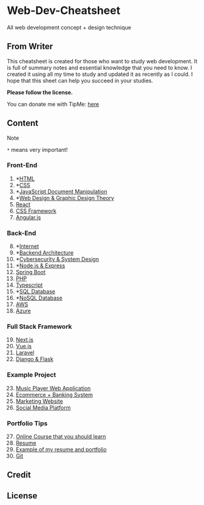 # Web-Dev-Cheatsheet
All web development concept + design technique

## From Writer
This cheatsheet is created for those who want to study web development. It is full of summary notes and essential knowledge that you need to know. I created it using all my time to study and updated it as recently as I could. I hope that this sheet can help you succeed in your studies. 

**Please follow the license.**

You can donate me with TipMe: [here]()

## Content

>[!NOTE]
> `*` means very important!

### Front-End
1. *[HTML]()
2. *[CSS]()
3. *[JavaScript Document Manipulation]()
4. *[Web Design & Graphic Design Theory]()
5. [React]()
6. [CSS Framework]()
7. [Angular.js]()

### Back-End
8. *[Internet]()
9. *[Backend Architecture]()
10. *[Cybersecurity & System Design]()
11. *[Node.js & Express]()
12. [Spring Boot]()
13. [PHP]()
14. [Typescript]()
15. *[SQL Database]()
16. *[NoSQL Database]()
17. [AWS]()
18. [Azure]()

### Full Stack Framework
19. [Next.js]()
20. [Vue.js]()
21. [Laravel]()
22. [Django & Flask]()

### Example Project
23. [Music Player Web Application]() 
24. [Ecommerce + Banking System]()
25. [Marketing Website]()
26. [Social Media Platform]()

### Portfolio Tips
27. [Online Course that you should learn]()
28. [Resume]()
29. [Example of my resume and portfolio]()
30. [Git]()

## Credit

## License